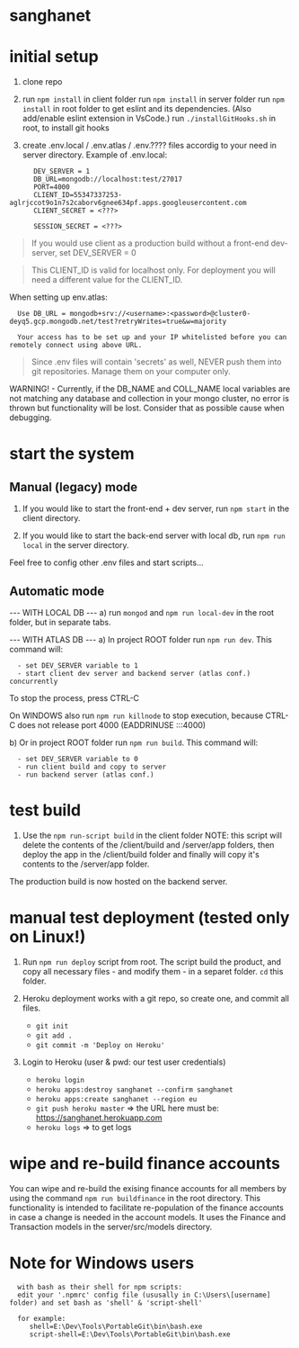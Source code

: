 # sanghanet

# initial setup
 1. clone repo

 2. run `npm install` in client folder
    run `npm install` in server folder
    run `npm install` in root folder to get eslint and its dependencies. (Also add/enable eslint extension in VsCode.)
    run `./installGitHooks.sh` in root, to install git hooks

 3. create .env.local / .env.atlas / .env.???? files accordig to your need in server directory.
   Example of .env.local:
```
      DEV_SERVER = 1
      DB_URL=mongodb://localhost:test/27017
      PORT=4000
      CLIENT_ID=55347337253-aglrjccot9o1n7s2caborv6gnee634pf.apps.googleusercontent.com
      CLIENT_SECRET = <???>

      SESSION_SECRET = <???>
```
   > If you would use client as a production build without a front-end dev-server,
   > set DEV_SERVER = 0

   > This CLIENT_ID is valid for localhost only.
   > For deployment you will need a different value for the CLIENT_ID.

   When setting up env.atlas:

      Use DB_URL = mongodb+srv://<username>:<password>@cluster0-deyq5.gcp.mongodb.net/test?retryWrites=true&w=majority

      Your access has to be set up and your IP whitelisted before you can remotely connect using above URL.

   > Since .env files will contain 'secrets' as well, NEVER push them into git repositories.
   > Manage them on your computer only.

   WARNING! - Currently, if the DB_NAME and COLL_NAME local variables are not matching any database and collection in your mongo cluster, no error is thrown but functionality will be lost. Consider that as possible cause when debugging.

# start the system
   ## Manual (legacy) mode
   1. If you would like to start the front-end + dev server, run `npm start` in the client directory.

   2. If you would like to start the back-end server with local db, run `npm run local` in the server directory.

   Feel free to config other .env files and start scripts...

   ## Automatic mode
   --- WITH LOCAL DB ---
   a) run `mongod` and `npm run local-dev` in the root folder, but in separate tabs.

   --- WITH ATLAS DB ---
   a) In project ROOT folder run `npm run dev`. This command will:

      - set DEV_SERVER variable to 1
      - start client dev server and backend server (atlas conf.) concurrently

   To stop the process, press CTRL-C

   On WINDOWS also run `npm run killnode` to stop execution, because CTRL-C does not release port 4000 (EADDRINUSE :::4000)

   b) Or in project ROOT folder run `npm run build`. This command will:

      - set DEV_SERVER variable to 0
      - run client build and copy to server
      - run backend server (atlas conf.)

# test build

   1. Use the `npm run-script build` in the client folder
      NOTE: this script will delete the contents of the /client/build and /server/app folders, then deploy the app in the /client/build folder and finally will copy it's contents to the /server/app folder.

   The production build is now hosted on the backend server.

# manual test deployment (tested only on Linux!)

   1. Run `npm run deploy` script from root. The script build the product, and copy all necessary files - and modify them - in a separet folder. `cd` this folder.

   2. Heroku deployment works with a git repo, so create one, and commit all files.
      * `git init`
      * `git add .`
      * `git commit -m 'Deploy on Heroku'`

   3. Login to Heroku (user & pwd: our test user credentials)
      *  `heroku login`
      *  `heroku apps:destroy sanghanet --confirm sanghanet`
      *  `heroku apps:create sanghanet --region eu`
      *  `git push heroku master` => the URL here must be: https://sanghanet.herokuapp.com
      *  `heroku logs` => to get logs

# wipe and re-build finance accounts

   You can wipe and re-build the exising finance accounts for all members by using the command `npm run buildfinance` in the root directory.
   This functionality is intended to facilitate re-population of the finance accounts in case a change is needed in the account models.
   It uses the Finance and Transaction models in the server/src/models directory.

# Note for Windows users

      with bash as their shell for npm scripts:
      edit your '.npmrc' config file (ususally in C:\Users\[username] folder) and set bash as 'shell' & 'script-shell'

      for example:
         shell=E:\Dev\Tools\PortableGit\bin\bash.exe
         script-shell=E:\Dev\Tools\PortableGit\bin\bash.exe